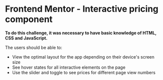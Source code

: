 # Frontend Mentor - Interactive pricing component

**To do this challenge, it was necessary to have basic knowledge of HTML, CSS and JavaScript.**

The users should be able to:

- View the optimal layout for the app depending on their device's screen size
- See hover states for all interactive elements on the page
- Use the slider and toggle to see prices for different page view numbers